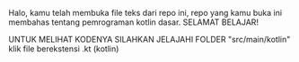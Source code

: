 Halo, kamu telah membuka file teks dari repo ini, repo yang kamu buka ini membahas tentang pemrograman kotlin dasar.
SELAMAT BELAJAR!

UNTUK MELIHAT KODENYA SILAHKAN JELAJAHI FOLDER "src/main/kotlin" klik file berekstensi .kt (kotlin)
